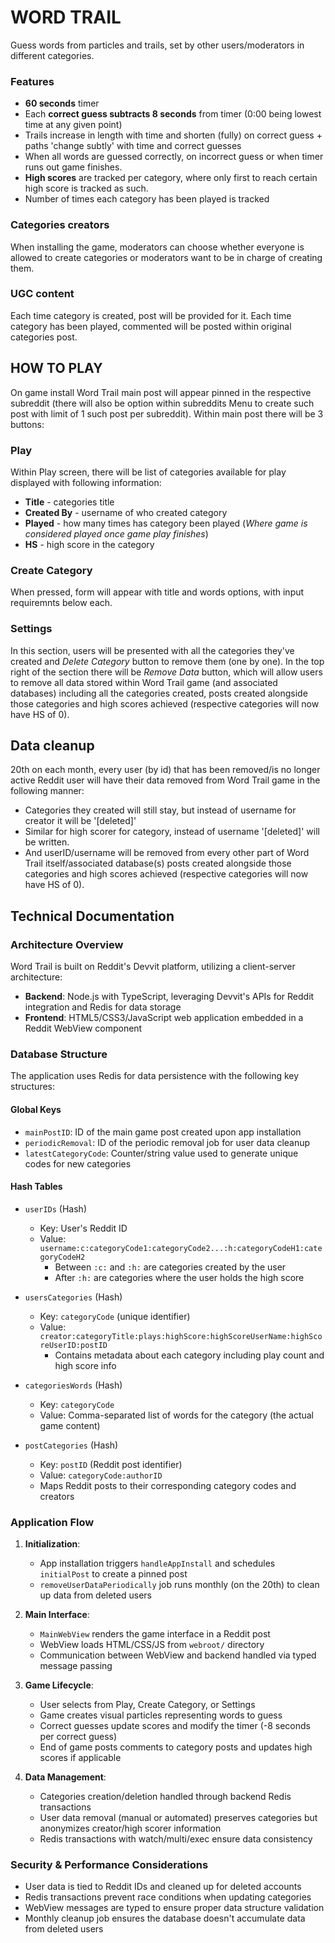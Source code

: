 # WORD TRAIL

Guess words from particles and trails, set by other users/moderators in different categories.

### Features
* **60 seconds** timer
* Each **correct guess subtracts 8 seconds** from timer (0:00 being lowest time at any given point)
* Trails increase in length with time and shorten (fully) on correct guess + paths 'change subtly' with time and correct guesses
* When all words are guessed correctly, on incorrect guess or when timer runs out game finishes.
* **High scores** are tracked per category, where only first to reach certain high score is tracked as such.
* Number of times each category has been played is tracked

### Categories creators
When installing the game, moderators can choose whether everyone is allowed to create categories or
moderators want to be in charge of creating them.

### UGC content
Each time category is created, post will be provided for it.
Each time category has been played, commented will be posted within original categories post.


## HOW TO PLAY
On game install Word Trail main post will appear pinned in the respective subreddit (there will also be option
within subreddits Menu to create such post with limit of 1 such post per subreddit).
Within main post there will be 3 buttons:

### Play
Within Play screen, there will be list of categories available for play displayed with following information:
* **Title** - categories title
* **Created By** - username of who created category
* **Played** - how many times has category been played (*Where game is considered played once game play finishes*)
* **HS** - high score in the category

### Create Category
When pressed, form will appear with title and words options, with input requiremnts below each.

### Settings
In this section, users will be presented with all the categories they've created and *Delete Category* button
to remove them (one by one).
In the top right of the section there will be *Remove Data* button, which will allow users
to remove all data stored within Word Trail game (and associated databases) including all the categories created,
posts created alongside those categories and high scores achieved (respective categories will now have HS of 0).


## Data cleanup
20th on each month, every user (by id) that has been removed/is no longer active Reddit user
will have their data removed from Word Trail game in the following manner:
* Categories they created will still stay, but instead of username for creator it will be '[deleted]'
* Similar for high scorer for category, instead of username '[deleted]' will be written.
* And userID/username will be removed from every other part of Word Trail itself/associated database(s)
posts created alongside those categories and high scores achieved (respective categories will now have HS of 0).


## Technical Documentation

### Architecture Overview
Word Trail is built on Reddit's Devvit platform, utilizing a client-server architecture:
- **Backend**: Node.js with TypeScript, leveraging Devvit's APIs for Reddit integration and Redis for data storage
- **Frontend**: HTML5/CSS3/JavaScript web application embedded in a Reddit WebView component

### Database Structure
The application uses Redis for data persistence with the following key structures:

#### Global Keys
- `mainPostID`: ID of the main game post created upon app installation
- `periodicRemoval`: ID of the periodic removal job for user data cleanup
- `latestCategoryCode`: Counter/string value used to generate unique codes for new categories

#### Hash Tables
- `userIDs` (Hash)
   - Key: User's Reddit ID
   - Value: `username:c:categoryCode1:categoryCode2...:h:categoryCodeH1:categoryCodeH2`
     - Between `:c:` and `:h:` are categories created by the user
     - After `:h:` are categories where the user holds the high score
   
- `usersCategories` (Hash)
   - Key: `categoryCode` (unique identifier)
   - Value: `creator:categoryTitle:plays:highScore:highScoreUserName:highScoreUserID:postID`
     - Contains metadata about each category including play count and high score info

- `categoriesWords` (Hash)
   - Key: `categoryCode`
   - Value: Comma-separated list of words for the category (the actual game content)

- `postCategories` (Hash)
   - Key: `postID` (Reddit post identifier)
   - Value: `categoryCode:authorID`
   - Maps Reddit posts to their corresponding category codes and creators

### Application Flow
1. **Initialization**:
   - App installation triggers `handleAppInstall` and schedules `initialPost` to create a pinned post
   - `removeUserDataPeriodically` job runs monthly (on the 20th) to clean up data from deleted users

2. **Main Interface**:
   - `MainWebView` renders the game interface in a Reddit post
   - WebView loads HTML/CSS/JS from `webroot/` directory
   - Communication between WebView and backend handled via typed message passing

3. **Game Lifecycle**:
   - User selects from Play, Create Category, or Settings
   - Game creates visual particles representing words to guess
   - Correct guesses update scores and modify the timer (-8 seconds per correct guess)
   - End of game posts comments to category posts and updates high scores if applicable

4. **Data Management**:
   - Categories creation/deletion handled through backend Redis transactions
   - User data removal (manual or automated) preserves categories but anonymizes creator/high scorer information
   - Redis transactions with watch/multi/exec ensure data consistency

### Security & Performance Considerations
- User data is tied to Reddit IDs and cleaned up for deleted accounts
- Redis transactions prevent race conditions when updating categories
- WebView messages are typed to ensure proper data structure validation
- Monthly cleanup job ensures the database doesn't accumulate data from deleted users


